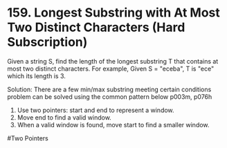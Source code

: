 # 159. Longest Substring with At Most Two Distinct Characters (Hard Subscription)

Given a string S, find the length of the longest substring T that contains at most two distinct characters.
For example,
Given S = "eceba",
T is "ece" which its length is 3.

Solution:
There are a few min/max substring meeting certain conditions problem can be solved using the common pattern below
p003m, p076h
1. Use two pointers: start and end to represent a window.
2. Move end to find a valid window.
3. When a valid window is found, move start to find a smaller window.

#Two Pointers
